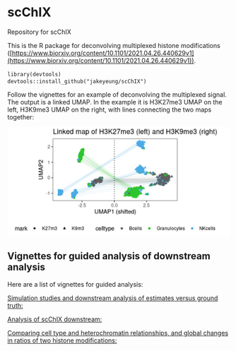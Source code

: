 # scChIX
Repository for scChIX

This is the R package for deconvolving multiplexed histone modifications ([https://www.biorxiv.org/content/10.1101/2021.04.26.440629v1](https://www.biorxiv.org/content/10.1101/2021.04.26.440629v1)). 

```
library(devtools)
devtools::install_github("jakeyeung/scChIX")
```

Follow the vignettes for an example of deconvolving the multiplexed signal. The output is a linked UMAP. In the example it is H3K27me3 UMAP on the left, H3K9me3 UMAP on the right, with lines connecting the two maps together:

![Linked UMAP example:](example_umap.png)


## Vignettes for guided analysis of downstream analysis

Here are a list of vignettes for guided analysis:

[Simulation studies and downstream analysis of estimates versus ground truth:](https://github.com/jakeyeung/scChIX/blob/main/vignettes/scChIX-simulation.md)

[Analysis of scChIX downstream:](https://github.com/jakeyeung/scChIX/blob/main/vignettes/scChIX-vignette.md)

[Comparing cell type and heterochromatin relationships, and global changes in ratios of two histone modifications:](https://github.com/jakeyeung/scChIX/blob/main/vignettes/scChIX-gastrulation.md)

